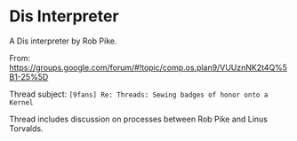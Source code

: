 # Dis Interpreter

A Dis interpreter by Rob Pike.

From: https://groups.google.com/forum/#!topic/comp.os.plan9/VUUznNK2t4Q%5B1-25%5D

Thread subject: `[9fans] Re: Threads: Sewing badges of honor onto a Kernel`

Thread includes discussion on processes between Rob Pike and Linus Torvalds.


